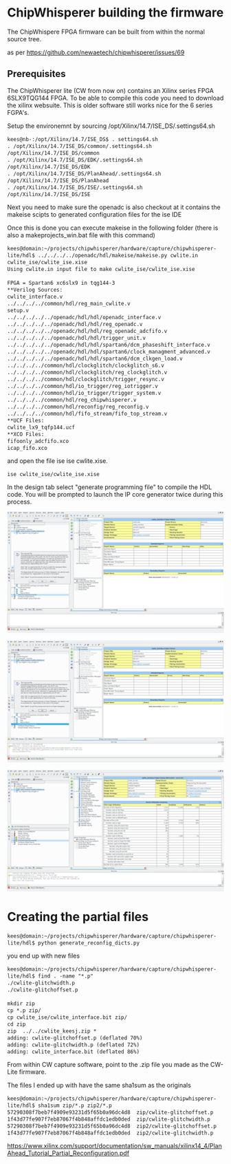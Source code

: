 # ChipWhisperer building the firmware

The ChipWhispere FPGA firmware can be built from within the normal source tree.

as per https://github.com/newaetech/chipwhisperer/issues/69

## Prerequisites

The ChipWhisperer lite (CW from now on) contains an Xilinx series FPGA 6SLX9TQG144
FPGA. To be able to compile this code you need to download the xilinx websuite. This is older software still works nice for the 6 series FGPA's.

Setup the environemnt by sourcing /opt/Xilinx/14.7/ISE_DS/.settings64.sh


    kees@nb-:/opt/Xilinx/14.7/ISE_DS$ . settings64.sh 
    . /opt/Xilinx/14.7/ISE_DS/common/.settings64.sh /opt/Xilinx/14.7/ISE_DS/common
    . /opt/Xilinx/14.7/ISE_DS/EDK/.settings64.sh /opt/Xilinx/14.7/ISE_DS/EDK
    . /opt/Xilinx/14.7/ISE_DS/PlanAhead/.settings64.sh /opt/Xilinx/14.7/ISE_DS/PlanAhead
    . /opt/Xilinx/14.7/ISE_DS/ISE/.settings64.sh /opt/Xilinx/14.7/ISE_DS/ISE


Next you need to make sure the openadc is also checkout at it contains the makeise scipts to generated configuration files for the ise IDE

Once this is done you can execute makeise in the following folder (there is also a makeprojects_win.bat file with this command)

    kees@domain:~/projects/chipwhisperer/hardware/capture/chipwhisperer-lite/hdl$ ../../../../openadc/hdl/makeise/makeise.py cwlite.in cwlite_ise/cwlite_ise.xise
    Using cwlite.in input file to make cwlite_ise/cwlite_ise.xise

    FPGA = Spartan6 xc6slx9 in tqg144-3
    **Verilog Sources:
    cwlite_interface.v
    ../../../../common/hdl/reg_main_cwlite.v
    setup.v
    ../../../../../openadc/hdl/hdl/openadc_interface.v
    ../../../../../openadc/hdl/hdl/reg_openadc.v
    ../../../../../openadc/hdl/hdl/reg_openadc_adcfifo.v
    ../../../../../openadc/hdl/hdl/trigger_unit.v
    ../../../../../openadc/hdl/hdl/spartan6/dcm_phaseshift_interface.v
    ../../../../../openadc/hdl/hdl/spartan6/clock_managment_advanced.v
    ../../../../../openadc/hdl/hdl/spartan6/dcm_clkgen_load.v
    ../../../../common/hdl/clockglitch/clockglitch_s6.v
    ../../../../common/hdl/clockglitch/reg_clockglitch.v
    ../../../../common/hdl/clockglitch/trigger_resync.v
    ../../../../common/hdl/io_trigger/reg_iotrigger.v
    ../../../../common/hdl/io_trigger/trigger_system.v
    ../../../../common/hdl/reg_chipwhisperer.v
    ../../../../common/hdl/reconfig/reg_reconfig.v
    ../../../../common/hdl/fifo_stream/fifo_top_stream.v
    **UCF Files:
    cwlite_lx9_tqfp144.ucf
    **XCO Files:
    fifoonly_adcfifo.xco
    icap_fifo.xco



and open the file ise ise cwlite.xise.

    ise cwlite_ise/cwlite_ise.xise 


In the design tab select "generate programming file" to compile the HDL code. You will be prompted to launch the IP core generator twice during this process.


![](pics/generate_ip01.png)


![](pics/generate_ip02.png)



![](pics/report_after_generating_bit_file.png)
        

# Creating the partial files


    kees@domain:~/projects/chipwhisperer/hardware/capture/chipwhisperer-lite/hdl$ python generate_reconfig_dicts.py

you end up with new files

    kees@domain:~/projects/chipwhisperer/hardware/capture/chipwhisperer-lite/hdl$ find . -name "*.p"
    ./cwlite-glitchwidth.p
    ./cwlite-glitchoffset.p

    mkdir zip
    cp *.p zip/
    cp cwlite_ise/cwlite_interface.bit zip/
    cd zip
    zip  ../../cwlite_keesj.zip *
    adding: cwlite-glitchoffset.p (deflated 70%)
    adding: cwlite-glitchwidth.p (deflated 72%)
    adding: cwlite_interface.bit (deflated 86%)

From within CW capture software, point to the .zip file you made as the CW-Lite firmware.

The files I ended up with have the same sha1sum as the originals

    kees@domain:~/projects/chipwhisperer/hardware/capture/chipwhisperer-lite/hdl$ sha1sum zip/*.p zip2/*.p
    57290308f7beb7f4909e93231d5f65b0a96dc4d8  zip/cwlite-glitchoffset.p
    1f43d77fe907f7eb87067f4b848affdc1edb0ded  zip/cwlite-glitchwidth.p
    57290308f7beb7f4909e93231d5f65b0a96dc4d8  zip2/cwlite-glitchoffset.p
    1f43d77fe907f7eb87067f4b848affdc1edb0ded  zip2/cwlite-glitchwidth.p

https://www.xilinx.com/support/documentation/sw_manuals/xilinx14_4/PlanAhead_Tutorial_Partial_Reconfiguration.pdf



